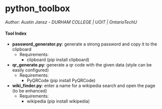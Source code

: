# python_toolbox

*Author: Austin Jansz - DURHAM COLLEGE | UOIT | OntarioTechU*

#### Tool Index

- __password_generator.py__: generate a strong password and copy it to the clipboard
	- Requirements:
		- clipboard (pip install clipboard)
- __qr_generate.py__: generate a qr code with the given data (style can be easily configured)
	- Requirements:
		- PyQRCode (pip install PyQRCode)
- __wiki_finder.py__: enter a name for a wikipedia search and open the page (to be enhanced)
	- Requirements:
		- wikipedia (pip install wikipedia)
